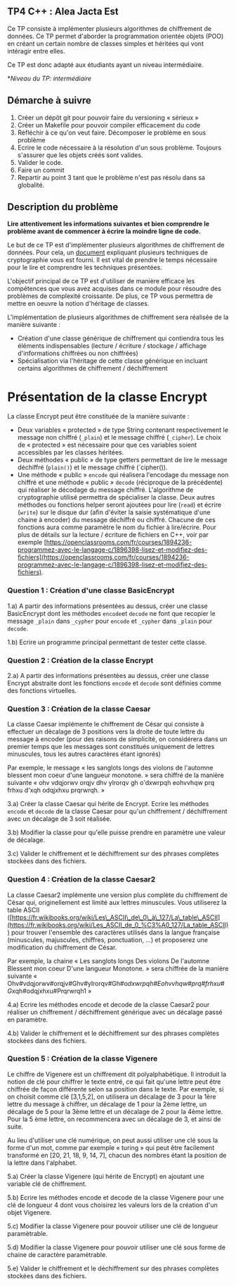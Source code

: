 ## TP4 C++ : Alea Jacta Est

Ce TP consiste à implémenter plusieurs algorithmes de chiffrement de données.
Ce TP permet d'aborder la programmation orientée objets (POO) en créant un certain nombre de classes simples et héritées qui vont intéragir entre elles. 

Ce TP est donc adapté aux étudiants ayant un niveau intermédiaire.

**Niveau du TP: intermédiaire*

## Démarche à suivre

1. Créer un dépôt git pour pouvoir faire du versioning « sérieux »
2. Créer un Makefile pour pouvoir compiler efficacement du code
3. Réfléchir à ce qu'on veut faire. Décomposer le problème en sous problème
4. Ecrire le code nécessaire à la résolution d'un sous problème. Toujours s'assurer que les objets créés sont valides.
5. Valider le code.
6. Faire un commit
7. Repartir au point 3 tant que le problème n'est pas résolu dans sa globalité.

## Description du problème

**Lire attentivement les informations suivantes et bien comprendre le problème avant de commencer à écrire la moindre ligne de code.**


Le but de ce TP est d'implémenter plusieurs algorithmes de chiffrement de données. Pour cela, un [document](cryptographie.pdf) expliquant plusieurs techniques de cryptographie vous est fourni. Il est vital de prendre le temps nécessaire pour le lire et comprendre les techniques présentées.

L'objectif principal de ce TP est d'utiliser de manière efficace les compétences que vous avez acquises dans ce module pour résoudre des problèmes de complexité croissante. De plus, ce TP vous permettra de mettre en oeuvre la notion d'héritage de classes. 

L'implémentation de plusieurs algorithmes de chiffrement sera réalisée de la manière suivante :

- Création d'une classe générique de chiffrement qui contiendra tous les éléments indispensables (lecture / écriture / stockage / affichage d'informations chiffrées ou non chiffrées)
- Spécialisation via l'héritage de cette classe générique en incluant certains algorithmes de chiffrement / déchiffrement

# Présentation de la classe Encrypt

La classe  Encrypt peut être constituée de la manière suivante :

- Deux variables « protected » de type String contenant respectivement le message non chiffré (`_plain`) et le message chiffré (`_cipher`). Le choix de « protected » est nécessaire pour que ces variables soient accessibles par les classes héritées.
- Deux méthodes « public » de type getters permettant de lire le message déchiffré (`plain()`) et le message chiffré (`cipher()).
- Une méthode « public » `encode` qui réalisera l'encodage du message non chiffré et une méthode « public » `decode` (réciproque de la précédente) qui réaliser le décodage du message chiffré.  L'algorithme de cryptographie utilisé permettra de spécialiser la classe.
Deux autres méthodes ou fonctions helper seront ajoutées pour lire (`read`) et écrire (`write`) sur le disque dur (afin d'éviter la saisie systématique d'une chaine à encoder) du message déchiffré ou chiffré. Chacune de ces fonctions aura comme paramètre le nom du fichier à lire/écrire. Pour plus de détails sur la lecture / écriture de fichiers en C++, voir par exemple [https://openclassrooms.com/fr/courses/1894236-programmez-avec-le-langage-c/1896398-lisez-et-modifiez-des-fichiers](https://openclassrooms.com/fr/courses/1894236-programmez-avec-le-langage-c/1896398-lisez-et-modifiez-des-fichiers). 

### Question 1 : Création d'une classe BasicEncrypt

1.a) A partir des informations présentées au dessus, créer une classe BasicEncrypt dont les méthodes `encode`et `decode` ne font que recopier le message `_plain` dans `_cypher` pour `encode` et `_cypher`  dans `_plain` pour `decode`. 
 
1.b) Ecrire un programme principal permettant de tester cette classe.

### Question 2 : Création de la classe Encrypt

2.a) A partir des informations présentées au dessus, créer une classe Encrypt abstraite dont les 
fonctions `encode` et `decode` sont définies comme des fonctions virtuelles.

### Question 3 : Création de la classe Caesar

La classe Caesar implémente le chiffrement de César qui consiste à effectuer un décalage de 3 positions vers la droite de toute lettre du message à encoder (pour des raisons de simplicité, on considérera dans un premier temps que les messages sont constitués uniquement de lettres minuscules, tous les autres caractères étant ignorés)

Par exemple, le message « les sanglots longs des violons de l'automne blessent mon coeur d'une langueur monotone. » sera chiffré de la manière suivante « ohv vdqjorwv orqjv dhv ylrorqv gh o'dxwrpqh eohvvhqw prq frhxu d'xqh odqjxhxu prqrwrqh. »


3.a) Créer la classe Caesar qui hérite de Encrypt. Ecrire les méthodes `encode` et `decode` de la classe Caesar pour qu'un chiffrement / déchiffrement avec un décalage de 3 soit réalisée.

3.b) Modifier la classe pour qu'elle puisse prendre en paramètre une valeur de décalage.

3.c) Valider le chiffrement et le déchiffrement sur des phrases complètes stockées dans des fichiers.

### Question 4 : Création de la classe Caesar2

La classe Caesar2 implémente une version plus complète du chiffrement de César qui, originellement est limité aux lettres minuscules. Vous utiliserez la table ASCII ([https://fr.wikibooks.org/wiki/Les\_ASCII\_de\_0\_à\_127/La\_table\_ASCII](https://fr.wikibooks.org/wiki/Les_ASCII_de_0_%C3%A0_127/La_table_ASCII)) pour trouver l'ensemble des caractères utilisés dans la langue française (minuscules, majuscules, chiffres, ponctuation, …) et proposerez une modification du chiffrement de César.

Par exemple, la chaine « Les sanglots longs Des violons De l'automne Blessent mon coeur D'une langueur Monotone. » sera chiffrée de la manière suivante « Ohv#vdqjorwv#orqjv#Ghv#ylrorqv#Gh#o*dxwrpqh#Eohvvhqw#prq#frhxu#G*xqh#odqjxhxu#Prqrwrqh1 »

4.a) Ecrire les méthodes encode et decode de la classe Caesar2 pour réaliser un chiffrement / déchiffrement générique avec un décalage passé en paramètre.

4.b) Valider le chiffrement et le déchiffrement sur des phrases complètes stockées dans des fichiers.


### Question 5 : Création de la classe Vigenere

Le chiffre de Vigenere est un chiffrement dit polyalphabétique. Il introduit la notion de clé pour chiffrer le texte entré, ce qui fait qu'une lettre peut être chiffrée de façon différente selon sa position dans le texte. Par exemple, si on choisit comme clé [3,1,5,2], on utilisera un décalage de 3 pour la 1ère lettre du message à chiffrer, un décalage de 1 pour la 2ème
lettre, un décalage de 5 pour la 3ème lettre et un décalage de 2 pour la 4ème lettre. Pour la 5 ème lettre, on recommencera avec un décalage de 3, et ainsi de suite.

Au lieu d'utiliser une clé numérique, on peut aussi utiliser une clé sous la forme d'un mot, comme par exemple « turing » qui peut être facilement transformé en [20, 21, 18, 9, 14, 7], chacun des nombres étant la position de la lettre dans l'alphabet.

5.a) Créer la classe Vigenere (qui hérite de Encrypt) en ajoutant une variable clé de chiffrement.

5.b) Ecrire les méthodes encode et decode de la classe Vigenere pour une clé de longueur 4 dont vous choisirez les valeurs lors de la création d'un objet Vigenere.

5.c) Modifier la classe Vigenere pour pouvoir utiliser une clé de longueur paramètrable.

5.d) Modifier la classe Vigenere pour pouvoir utiliser une clé sous forme de chaine de caractère paramètrable.

5.e) Valider le chiffrement et le déchiffrement sur des phrases complètes stockées dans des fichiers.

